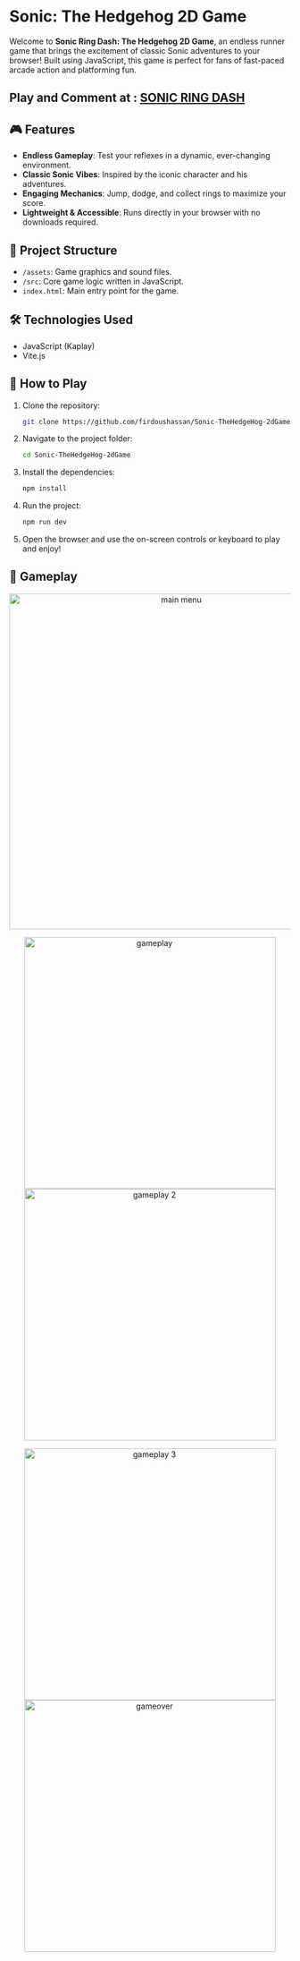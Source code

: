 # Sonic: The Hedgehog 2D Game

Welcome to **Sonic Ring Dash: The Hedgehog 2D Game**, an endless runner game that brings the excitement of classic Sonic adventures to your browser! Built using JavaScript, this game is perfect for fans of fast-paced arcade action and platforming fun.

## Play and Comment at : [SONIC RING DASH](https://firdous.itch.io/sonic-dashhh)

## 🎮 Features

- **Endless Gameplay**: Test your reflexes in a dynamic, ever-changing environment.
- **Classic Sonic Vibes**: Inspired by the iconic character and his adventures.
- **Engaging Mechanics**: Jump, dodge, and collect rings to maximize your score.
- **Lightweight & Accessible**: Runs directly in your browser with no downloads required.

## 📂 Project Structure

- `/assets`: Game graphics and sound files.
- `/src`: Core game logic written in JavaScript.
- `index.html`: Main entry point for the game.

## 🛠️ Technologies Used
- JavaScript (Kaplay)
- Vite.js

## 🚀 How to Play

1. Clone the repository:
   ```bash
   git clone https://github.com/firdoushassan/Sonic-TheHedgeHog-2dGame.git
   ```
2. Navigate to the project folder:
   ```bash
   cd Sonic-TheHedgeHog-2dGame
   ```
4. Install the dependencies:
   ```bash
   npm install
   ```
5. Run the project:
   ```bash
   npm run dev
   ```
6. Open the browser and use the on-screen controls or keyboard to play and enjoy!

## 📲 Gameplay
<p align = "center">
<img width="600" alt="main menu" src="https://github.com/user-attachments/assets/6684fea9-8bb7-45d4-ac00-13759ddc0b31"></p>
<p align = "center">
<img width="450" alt="gameplay" src="https://github.com/user-attachments/assets/52da010c-b976-4e4a-84ad-cc63f8c61981">
<img width="450" alt="gameplay 2" src="https://github.com/user-attachments/assets/d6fa9bfe-0cfe-42e0-ba65-2cce8d9e90c6"></p>
<p align = "center">
<img width="450" alt="gameplay 3" src="https://github.com/user-attachments/assets/66a1e40f-b3f2-4985-9508-b9f2095caaad">
<img width="450" alt="gameover" src="https://github.com/user-attachments/assets/680298b4-0626-41dd-9c70-b47276bd684d"></p>
